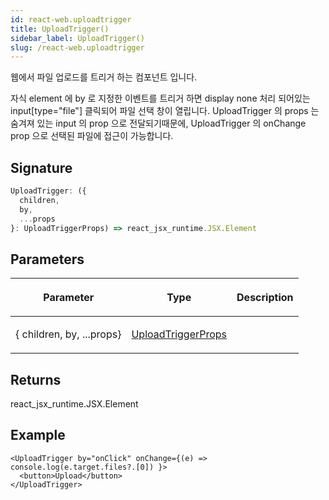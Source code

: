 ```yaml
---
id: react-web.uploadtrigger
title: UploadTrigger()
sidebar_label: UploadTrigger()
slug: /react-web.uploadtrigger
---
```






웹에서 파일 업로드를 트리거 하는 컴포넌트 입니다.

자식 element 에 by 로 지정한 이벤트를 트리거 하면 display none 처리 되어있는 input[type="file"] 클릭되어 파일 선택 창이 열립니다. UploadTrigger 의 props 는 숨겨져 있는 input 의 prop 으로 전달되기때문에, UploadTrigger 의 onChange prop 으로 선택된 파일에 접근이 가능합니다.

## Signature

```typescript
UploadTrigger: ({
  children,
  by,
  ...props
}: UploadTriggerProps) => react_jsx_runtime.JSX.Element
```

## Parameters

<table><thead><tr><th>

Parameter


</th><th>

Type


</th><th>

Description


</th></tr></thead>
<tbody><tr><td>

\{ children, by, ...props\}


</td><td>

[UploadTriggerProps](./react-web.uploadtriggerprops)


</td><td>


</td></tr>
</tbody></table>

## Returns

react_jsx_runtime.JSX.Element

## Example


```tsx
<UploadTrigger by="onClick" onChange={(e) => console.log(e.target.files?.[0]) }>
  <button>Upload</button>
</UploadTrigger>
```

